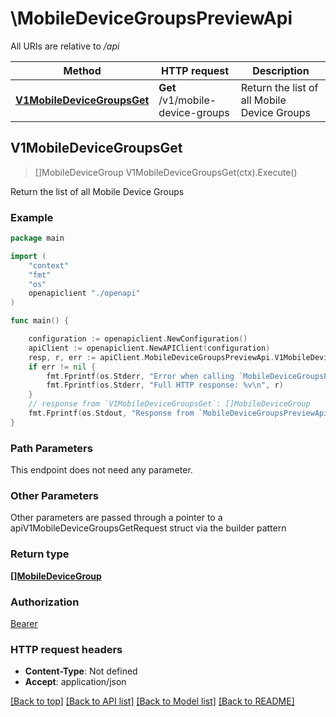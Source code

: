 # \MobileDeviceGroupsPreviewApi

All URIs are relative to */api*

Method | HTTP request | Description
------------- | ------------- | -------------
[**V1MobileDeviceGroupsGet**](MobileDeviceGroupsPreviewApi.md#V1MobileDeviceGroupsGet) | **Get** /v1/mobile-device-groups | Return the list of all Mobile Device Groups 



## V1MobileDeviceGroupsGet

> []MobileDeviceGroup V1MobileDeviceGroupsGet(ctx).Execute()

Return the list of all Mobile Device Groups 



### Example

```go
package main

import (
    "context"
    "fmt"
    "os"
    openapiclient "./openapi"
)

func main() {

    configuration := openapiclient.NewConfiguration()
    apiClient := openapiclient.NewAPIClient(configuration)
    resp, r, err := apiClient.MobileDeviceGroupsPreviewApi.V1MobileDeviceGroupsGet(context.Background()).Execute()
    if err != nil {
        fmt.Fprintf(os.Stderr, "Error when calling `MobileDeviceGroupsPreviewApi.V1MobileDeviceGroupsGet``: %v\n", err)
        fmt.Fprintf(os.Stderr, "Full HTTP response: %v\n", r)
    }
    // response from `V1MobileDeviceGroupsGet`: []MobileDeviceGroup
    fmt.Fprintf(os.Stdout, "Response from `MobileDeviceGroupsPreviewApi.V1MobileDeviceGroupsGet`: %v\n", resp)
}
```

### Path Parameters

This endpoint does not need any parameter.

### Other Parameters

Other parameters are passed through a pointer to a apiV1MobileDeviceGroupsGetRequest struct via the builder pattern


### Return type

[**[]MobileDeviceGroup**](MobileDeviceGroup.md)

### Authorization

[Bearer](../README.md#Bearer)

### HTTP request headers

- **Content-Type**: Not defined
- **Accept**: application/json

[[Back to top]](#) [[Back to API list]](../README.md#documentation-for-api-endpoints)
[[Back to Model list]](../README.md#documentation-for-models)
[[Back to README]](../README.md)

